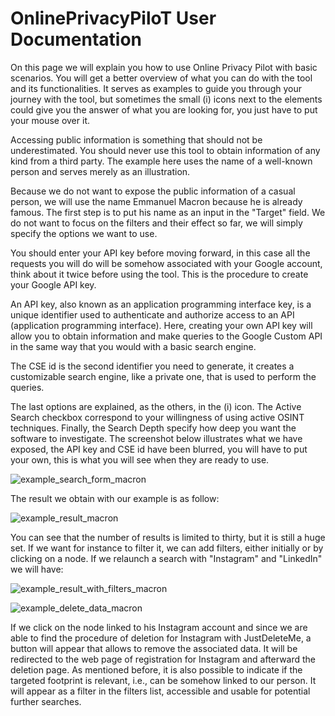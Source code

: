 # OnlinePrivacyPiloT User Documentation

On this page we will explain you how to use Online Privacy Pilot with basic scenarios. You will get 
a better overview of what you can do with the tool and its functionalities. It serves as examples to 
guide you through your journey with the tool, but sometimes the small (i) icons next to the elements 
could give you the answer of what you are looking for, you just have to put your mouse over it.

Accessing public information is something that should not be underestimated. You should never use 
this tool to obtain information of any kind from a third party. The example here uses the name of a 
well-known person and serves merely as an illustration.

Because we do not want to expose the public information of a casual person, we will use the name 
Emmanuel Macron because he is already famous. The first step is to put his name as an input in the 
"Target" field. We do not want to focus on the filters and their effect so far, we will simply 
specify the options we want to use.

You should enter your API key before moving forward, in this case all the requests you will do will 
be somehow associated with your Google account, think about it twice before using the tool.
This is the procedure to create your Google API key.

An API key, also known as an application programming interface key, is a unique identifier used to 
authenticate and authorize access to an API (application programming interface). Here, creating your 
own API key will allow you to obtain information and make queries to the Google Custom API in the 
same way that you would with a basic search engine.

The CSE id is the second identifier you need to generate, it creates a customizable search engine, 
like a private one, that is used to perform the queries.

The last options are explained, as the others, in the (i) icon. The Active Search checkbox 
correspond to your willingness of using active OSINT techniques. Finally, the Search Depth specify 
how deep you want the software to investigate. The screenshot below illustrates what we have 
exposed, the API key and CSE id have been blurred, you will have to put your own, this is what you 
will see when they are ready to use.

![example_search_form_macron](https://github.com/OnlinePrivacyPilot/OnlinePrivacyPilot_UserDoc/assets/59505383/71872f59-105b-43d0-9048-9141c8c2b15e)

The result we obtain with our example is as follow:

![example_result_macron](https://github.com/OnlinePrivacyPilot/OnlinePrivacyPilot_UserDoc/assets/59505383/bbbb5cdd-aa69-4c87-83cb-faaf382e300e)

You can see that the number of results is limited to thirty, but it is still a huge set. If we want 
for instance to filter it, we can add filters, either initially or by clicking on a node. If we 
relaunch a search with "Instagram" and "LinkedIn"  we will have:

![example_result_with_filters_macron](https://github.com/OnlinePrivacyPilot/OnlinePrivacyPilot_UserDoc/assets/59505383/01502cc5-d2fd-4679-a08b-c17f767ecdd9)

![example_delete_data_macron](https://github.com/OnlinePrivacyPilot/OnlinePrivacyPilot_UserDoc/assets/59505383/3a37ec8c-9579-4378-b157-a8e18d075be5)

If we click on the node linked to his Instagram account and since we are able to find the procedure 
of deletion for Instagram with JustDeleteMe, a button will appear that allows to remove the 
associated data. It will be redirected to the web page of registration for Instagram and afterward 
the deletion page. As mentioned before, it is also possible to indicate if the targeted footprint is 
relevant, i.e., can be somehow linked to our person. It will appear as a filter in the filters list, 
accessible and usable for potential further searches.
